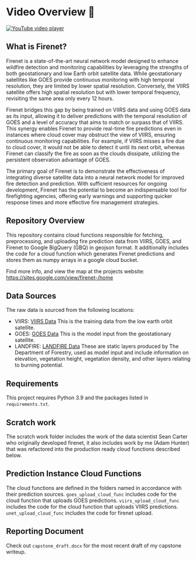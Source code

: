 # Video Overview 🎥


[![YouTube video player](https://img.youtube.com/vi/DTYgxgTlXcU/0.jpg)](https://www.youtube.com/watch?v=DTYgxgTlXcU)
## What is Firenet?

Firenet is a state-of-the-art neural network model designed to enhance wildfire detection and monitoring capabilities by leveraging the strengths of both geostationary and low Earth orbit satellite data. While geostationary satellites like GOES provide continuous monitoring with high temporal resolution, they are limited by lower spatial resolution. Conversely, the VIIRS satellite offers high spatial resolution but with lower temporal frequency, revisiting the same area only every 12 hours.

Firenet bridges this gap by being trained on VIIRS data and using GOES data as its input, allowing it to deliver predictions with the temporal resolution of GOES and a level of accuracy that aims to match or surpass that of VIIRS. This synergy enables Firenet to provide real-time fire predictions even in instances where cloud cover may obstruct the view of VIIRS, ensuring continuous monitoring capabilities. For example, if VIIRS misses a fire due to cloud cover, it would not be able to detect it until its next orbit, whereas Firenet can classify the fire as soon as the clouds dissipate, utilizing the persistent observation advantage of GOES.

The primary goal of Firenet is to demonstrate the effectiveness of integrating diverse satellite data into a neural network model for improved fire detection and prediction. With sufficient resources for ongoing development, Firenet has the potential to become an indispensable tool for firefighting agencies, offering early warnings and supporting quicker response times and more effective fire management strategies.

## Repository Overview
This repository contains cloud functions responsible for fetching, preprocessing, and uploading fire prediction data from VIIRS, GOES, and Firenet to Google BigQuery (GBQ) in geojson format. It additionally includes the code for a cloud function which generates Firenet predictions and stores them as numpy arrays in a google cloud bucket.

Find more info, and view the map at the projects website: 
https://sites.google.com/view/firenet-/home

## Data Sources
The raw data is sourced from the following locations:
- VIIRS: [VIIRS Data](https://firms.modaps.eosdis.nasa.gov/usfs/api/area/) This is the training data from the low earth orbit satellite.
- GOES: [GOES Data](https://console.cloud.google.com/storage/browser/gcp-public-data-goes-16) This is the model input from the geostationary satellite.
- LANDFIRE: [LANDFIRE Data](https://landfire.gov/version_download.php) These are static layers produced by The Department of Forestry, used as model input and include information on elevation, vegetation height, vegetation density, and other layers relating to burning potential.


## Requirements
This project requires Python 3.9 and the packages listed in `requirements.txt`.

## Scratch work
The scratch work folder includes the work of the data scientist Sean Carter who originally developed firenet, it also includes work by me (Adam Hunter) that was refactored into the production ready cloud functions described below.

## Prediction Instance Cloud Functions
The cloud functions are defined in the folders named in accordance with their prediction sources. `goes_upload_cloud_func` includes code for the cloud function that uploads GOES predictions. `viirs_upload_cloud_func` includes the code for the cloud function that uploads VIIRS predictions. `unet_upload_cloud_func` includes the code for firenet upload.

## Reporting Document
Check out `capstone_draft.docx` for the most recent draft of my capstone writeup.